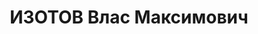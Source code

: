 ---
title: ИЗОТОВ Влас Максимович
description: 'Род. в 1896, Московская обл., Детчинский р-н, дер. Авдотино, член ВКП(б)
  до 1935 (исключен). Проживал: г. Калуга. Начальник части водоснабжения

  Обв. по ст. 58 п. 7, 11 УК РСФСР. Приговор: ВК ВС СССР, 16.11.1937 – ВМН. Расстрелян
  16.11.1937, г.Москва'
---